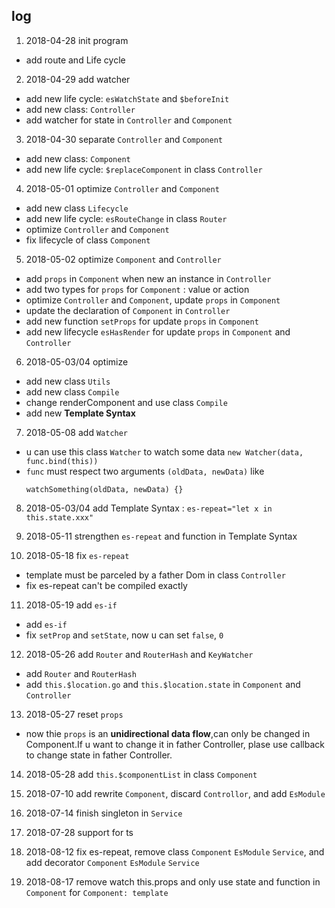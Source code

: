 ## log

1. 2018-04-28 init program
  - add route and Life cycle

2. 2018-04-29 add watcher
  - add new life cycle: `esWatchState` and `$beforeInit`
  - add new class: `Controller`
  - add watcher for state in `Controller` and `Component`

3. 2018-04-30 separate `Controller` and `Component`
  - add new class: `Component`
  - add new life cycle: `$replaceComponent` in class `Controller`

4. 2018-05-01 optimize `Controller` and `Component`
  - add new class `Lifecycle`
  - add new life cycle: `esRouteChange` in class `Router`
  - optimize `Controller` and `Component`
  - fix lifecycle of class `Component`

5. 2018-05-02 optimize `Component` and `Controller`
  - add `props` in `Component` when new an instance in `Controller`
  - add two types for `props` for `Component` : value or action
  - optimize `Controller` and `Component`, update `props` in `Component`
  - update the declaration of `Component` in `Controller`
  - add new function `setProps` for update `props` in `Component`
  - add new lifecycle `esHasRender` for update `props` in `Component` and `Controller`

6. 2018-05-03/04 optimize
  - add new class `Utils`
  - add new class `Compile`
  - change renderComponent and use class `Compile`
  - add new **Template Syntax**

7. 2018-05-08 add `Watcher`
  - u can use this class `Watcher` to watch some data `new Watcher(data, func.bind(this))`
  - `func` must respect two arguments `(oldData, newData)` like
    ```
    watchSomething(oldData, newData) {}
    ```

8. 2018-05-03/04 add Template Syntax : `es-repeat="let x in this.state.xxx"`

9. 2018-05-11 strengthen `es-repeat` and function in Template Syntax

10. 2018-05-18 fix `es-repeat`
  - template must be parceled by a father Dom in class `Controller`
  - fix es-repeat can't be compiled exactly

11. 2018-05-19 add `es-if`
  - add `es-if`
  - fix `setProp` and `setState`, now u can set `false`, `0`

12. 2018-05-26 add `Router` and `RouterHash` and `KeyWatcher`
  - add `Router` and `RouterHash`
  - add `this.$location.go` and `this.$location.state` in `Component` and `Controller`

13. 2018-05-27 reset `props`
  - now thie `props` is an **unidirectional data flow**,can only be changed in Component.If u want to change it in father Controller, plase use callback to change state in father Controller.

14. 2018-05-28 add `this.$componentList` in class `Component`

15. 2018-07-10 add rewrite `Component`, discard `Controllor`, and add `EsModule`

16. 2018-07-14 finish singleton in `Service`

17. 2018-07-28 support for ts

18. 2018-08-12 fix es-repeat, remove class `Component` `EsModule` `Service`, and add decorator `Component` `EsModule` `Service`

19. 2018-08-17 remove watch this.props and only use state and function in `Component` for `Component: template`
